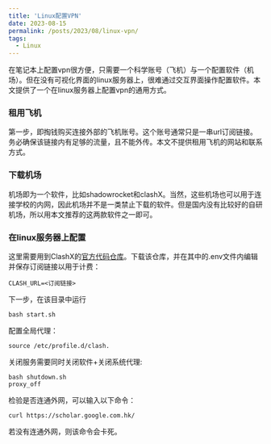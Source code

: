 ```yaml
---
title: 'Linux配置VPN'
date: 2023-08-15
permalink: /posts/2023/08/linux-vpn/
tags:
  - Linux
---
```


在笔记本上配置vpn很方便，只需要一个科学账号（飞机）与一个配置软件（机场）。但在没有可视化界面的linux服务器上，很难通过交互界面操作配置软件。本文提供了一个在linux服务器上配置vpn的通用方式。

### 租用飞机

第一步，即掏钱购买连接外部的飞机账号。这个账号通常只是一串url订阅链接。务必确保该链接内有足够的流量，且不能外传。本文不提供租用飞机的网站和联系方式。

### 下载机场

机场即为一个软件，比如shadowrocket和clashX。当然，这些机场也可以用于连接学校的内网，因此机场并不是一类禁止下载的软件。但是国内没有比较好的自研机场，所以用本文推荐的这两款软件之一即可。

### 在linux服务器上配置

这里需要用到ClashX的[官方代码仓库](https://github.com/wanhebin/clash-for-linux)。下载该仓库，并在其中的.env文件内编辑并保存订阅链接以用于计费：
```shell
CLASH_URL=<订阅链接>
```
下一步，在该目录中运行
```shell
bash start.sh
```
配置全局代理：
```shell
source /etc/profile.d/clash.
```

关闭服务需要同时关闭软件+关闭系统代理:
```shell
bash shutdown.sh
proxy_off
```

检验是否连通外网，可以输入以下命令：
```shell
curl https://scholar.google.com.hk/
```
若没有连通外网，则该命令会卡死。